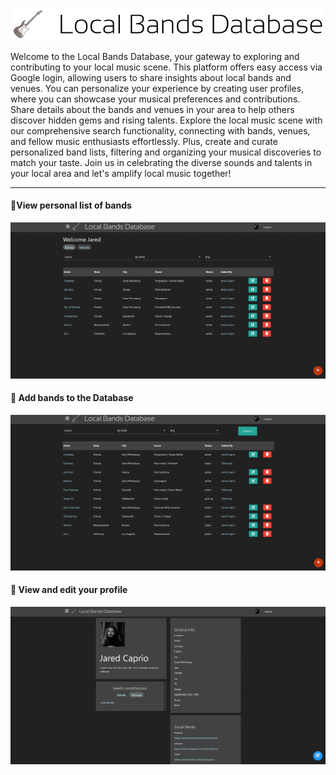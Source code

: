 ![LBD Logo](public/images/default.png)

Welcome to the Local Bands Database, your gateway to exploring and contributing to your local music scene. This platform offers easy access via Google login, allowing users to share insights about local bands and venues. You can personalize your experience by creating user profiles, where you can showcase your musical preferences and contributions. Share details about the bands and venues in your area to help others discover hidden gems and rising talents. Explore the local music scene with our comprehensive search functionality, connecting with bands, venues, and fellow music enthusiasts effortlessly. Plus, create and curate personalized band lists, filtering and organizing your musical discoveries to match your taste. Join us in celebrating the diverse sounds and talents in your local area and let's amplify local music together!

---

#### 📃View personal list of bands

![Demo-gif-1](Demo-gif-1.gif)

#### 🎸 Add bands to the Database

![Demo-gif-2](Demo-gif-2.gif)

#### 👤 View and edit your profile

![Demo-gif-3](Demo-gif-3.gif)
